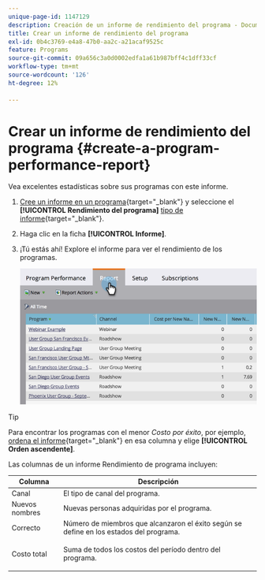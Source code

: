 ```yaml
---
unique-page-id: 1147129
description: Creación de un informe de rendimiento del programa - Documentos de Marketo - Documentación del producto
title: Crear un informe de rendimiento del programa
exl-id: 0b4c3769-e4a8-47b0-aa2c-a21acaf9525c
feature: Programs
source-git-commit: 09a656c3a0d0002edfa1a61b987bff4c1dff33cf
workflow-type: tm+mt
source-wordcount: '126'
ht-degree: 12%

---
```


# Crear un informe de rendimiento del programa {#create-a-program-performance-report}

Vea excelentes estadísticas sobre sus programas con este informe.

1. [Cree un informe en un programa](/help/marketo/product-docs/reporting/basic-reporting/creating-reports/create-a-report-in-a-program.md){target="_blank"} y seleccione el **[!UICONTROL Rendimiento del programa]** [tipo de informe](/help/marketo/product-docs/reporting/basic-reporting/report-types/report-type-overview.md){target="_blank"}.
1. Haga clic en la ficha **[!UICONTROL Informe]**.
1. ¡Tú estás ahí! Explore el informe para ver el rendimiento de los programas.

   ![](assets/image2014-9-18-17-3a23-3a2.png)

>[!TIP]
>
>Para encontrar los programas con el menor *Costo por éxito*, por ejemplo, [ordena el informe](/help/marketo/product-docs/reporting/basic-reporting/editing-reports/sort-report-on-columns.md){target="_blank"} en esa columna y elige **[!UICONTROL Orden ascendente]**.

Las columnas de un informe Rendimiento de programa incluyen:

<table>
 <thead>
  <tr>
   <th>Columna</th>
   <th>Descripción</th>
  </tr>
 </thead>
 <tbody>
  <tr>
   <td>Canal</td>
   <td>El tipo de canal del programa.</td>
  </tr>
  <tr>
   <td>Nuevos nombres</td>
   <td>Nuevas personas adquiridas por el programa.</td>
  </tr>
  <tr>
   <td>Correcto</td>
   <td>Número de miembros que alcanzaron el éxito según se define en los estados del programa. </td>
  </tr>
  <tr>
   <td>Costo total</td>
   <td><p>Suma de todos los costos del período dentro del programa.</p></td>
  </tr>
 </tbody>
</table>
